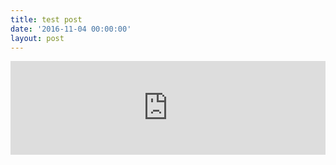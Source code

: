 ```yaml
---
title: test post
date: '2016-11-04 00:00:00'
layout: post
---
```

<iframe width="100%" height="auto" src="https://www.youtube.com/embed/tFd3XAgEus4" frameborder="0" allowfullscreen=""></iframe>